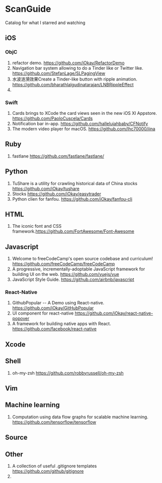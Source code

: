 # ScanGuide
Catalog for what I starred and watching
## iOS

  ### ObjC
  1. refactor demo. https://github.com/iOkay/RefactorDemo
  2. Navigation bar system allowing to do a Tinder like or Twitter like. https://github.com/StefanLage/SLPagingView 
  3. 水波涟漪效果Create a Tinder-like button with ripple animation. https://github.com/bharathlalgudinatarajan/LNBRippleEffect
  4.
  ### Swift
  1. Cards brings to XCode the card views seen in the new iOS XI Appstore. https://github.com/PaoloCuscela/Cards
  2. Notification bar in-app. https://github.com/hallelujahbaby/CFNotify
  3. The modern video player for macOS. https://github.com/lhc70000/iina
## Ruby
  1. fastlane https://github.com/fastlane/fastlane/

## Python
  1. TuShare is a utility for crawling historical data of China stocks https://github.com/iOkay/tushare
  2. Stocks https://github.com/iOkay/easytrader
  3. Python clien for fanfou. https://github.com/iOkay/fanfou-cli

## HTML
1. The iconic font and CSS framework.https://github.com/FortAwesome/Font-Awesome

## Javascript
  1. Welcome to freeCodeCamp's open source codebase and curriculum! https://github.com/freeCodeCamp/freeCodeCamp
  2. A progressive, incrementally-adoptable JavaScript framework for building UI on the web. https://github.com/vuejs/vue 
  3. JavaScript Style Guide. https://github.com/airbnb/javascript 
  ### React-Native
  1. GithubPopular -- A Demo using React-native. https://github.com/iOkay/GitHubPopular
  2. UI component for react-native https://github.com/iOkay/react-native-popover
  3. A framework for building native apps with React. https://github.com/facebook/react-native
## Xcode

## Shell
1. oh-my-zsh https://github.com/robbyrussell/oh-my-zsh

## Vim

## Machine learning
1. Computation using data flow graphs for scalable machine learning. https://github.com/tensorflow/tensorflow

## Source

## Other
1. A collection of useful .gitignore templates https://github.com/github/gitignore
2. 
